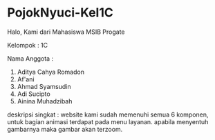 # PojokNyuci-Kel1C

Halo, Kami dari Mahasiswa MSIB Progate

Kelompok : 1C

Nama Anggota :
1. Aditya Cahya Romadon
2. Af'ani
3. Ahmad Syamsudin
4. Adi Sucipto
5. Ainina Muhadzibah

deskripsi singkat :
website kami sudah memenuhi semua 6 komponen, untuk bagian animasi terdapat pada menu layanan. apabila menyentuh gambarnya maka gambar akan terzoom.
